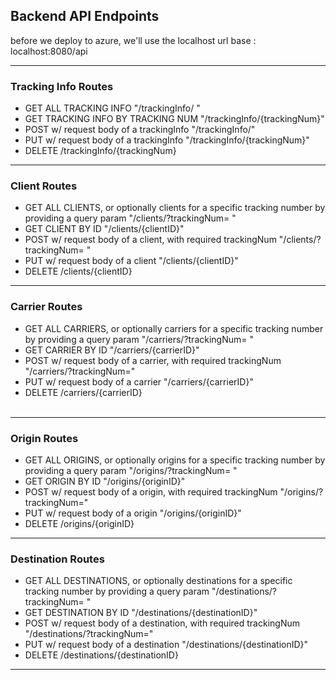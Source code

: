 ## Backend API Endpoints

before we deploy to azure, we'll use the localhost url
base : localhost:8080/api

---
### Tracking Info Routes

<ul>

<li> GET ALL TRACKING INFO "/trackingInfo/ "</li>
<li> GET TRACKING INFO BY TRACKING NUM "/trackingInfo/{trackingNum}" </li>
<li> POST w/ request body of a trackingInfo "/trackingInfo/" </li>
<li> PUT w/ request body of a trackingInfo "/trackingInfo/{trackingNum}"</li>
<li> DELETE /trackingInfo/{trackingNum}  </li>

</ul>

---

### Client Routes

<ul>

<li> GET ALL CLIENTS, or optionally clients for a specific tracking number by providing a query param "/clients/?trackingNum= "</li>
<li> GET CLIENT BY ID "/clients/{clientID}" </li>
<li> POST w/ request body of a client, with required trackingNum "/clients/?trackingNum= " </li>
<li> PUT w/ request body of a client "/clients/{clientID}"</li>
<li> DELETE /clients/{clientID}  </li>

</ul>

---

### Carrier Routes

<ul>

<li> GET ALL CARRIERS, or optionally carriers for a specific tracking number by providing a query param "/carriers/?trackingNum= "</li>
<li> GET CARRIER BY ID "/carriers/{carrierID}" </li>
<li> POST w/ request body of a carrier, with required trackingNum "/carriers/?trackingNum=" </li>
<li> PUT w/ request body of a carrier "/carriers/{carrierID}"</li>
<li> DELETE /carriers/{carrierID}  </li>

<br>    


</ul>

---

### Origin Routes

<ul>

<li> GET ALL ORIGINS, or optionally origins for a specific tracking number by providing a query param "/origins/?trackingNum= "</li>
<li> GET ORIGIN BY ID "/origins/{originID}" </li>
<li> POST w/ request body of a origin, with required trackingNum "/origins/?trackingNum=" </li>
<li> PUT w/ request body of a origin "/origins/{originID}"</li>
<li> DELETE /origins/{originID}  </li>

</ul>

---

### Destination Routes

<ul>

<li> GET ALL DESTINATIONS, or optionally destinations for a specific tracking number by providing a query param "/destinations/?trackingNum= "</li>
<li> GET DESTINATION BY ID "/destinations/{destinationID}" </li>
<li> POST w/ request body of a destination, with required trackingNum "/destinations/?trackingNum=" </li>
<li> PUT w/ request body of a destination "/destinations/{destinationID}"</li>
<li> DELETE /destinations/{destinationID}  </li>

</ul>

---